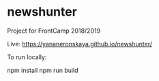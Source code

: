 # newshunter
Project for FrontCamp 2018/2019

Live: https://yananeronskaya.github.io/newshunter/

To run locally:

npm install
npm run build
